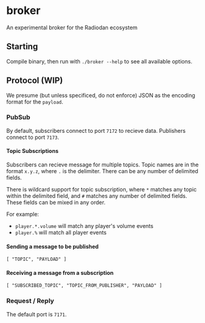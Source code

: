 # broker
An experimental broker for the Radiodan ecosystem

## Starting

Compile binary, then run with `./broker --help` to see all available options.

## Protocol (WIP)
We presume (but unless specificed, do not enforce) JSON as the encoding format
for the `payload`.

### PubSub

By default, subscribers connect to port `7172` to recieve data. Publishers
connect to port `7173`.

#### Topic Subscriptions

Subscribers can recieve message for multiple topics. Topic names are in the
format `x.y.z`, where `.` is the delimiter. There can be any number of delimited
fields.

There is wildcard support for topic subscription, where `*` matches any topic
within the delimited field, and `#` matches any number of delimited fields.
These fields can be mixed in any order.

For example:

* `player.*.volume` will match any player's volume events
* `player.%` will match all player events

#### Sending a message to be published
    [ "TOPIC", "PAYLOAD" ]

#### Receiving a message from a subscription
    [ "SUBSCRIBED_TOPIC", "TOPIC_FROM_PUBLISHER", "PAYLOAD" ]

### Request / Reply

The default port is `7171`.
